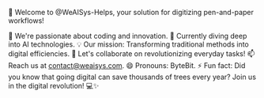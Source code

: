🚀 Welcome to @WeAISys-Helps, your solution for digitizing pen-and-paper workflows!

👀 We're passionate about coding and innovation.
🌱 Currently diving deep into AI technologies.
💡 Our mission: Transforming traditional methods into digital efficiencies.
💬 Let's collaborate on revolutionizing everyday tasks!
📫 Reach us at contact@weaisys.com.
😄 Pronouns: ByteBit.
⚡ Fun fact: Did you know that going digital can save thousands of trees every year?
Join us in the digital revolution! 💻✨ 
<!---
WeAISys-Helps/WeAISys-Helps is a ✨ special ✨ repository because its `README.md` (this file) appears on your GitHub profile.
You can click the Preview link to take a look at your changes.
--->
